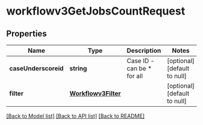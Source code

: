 # workflowv3GetJobsCountRequest

## Properties
Name | Type | Description | Notes
------------ | ------------- | ------------- | -------------
**caseUnderscoreid** | **string** | Case ID - can be * for all | [optional] [default to null]
**filter** | [**Workflowv3Filter**](Workflowv3Filter.md) |  | [optional] [default to null]

[[Back to Model list]](../README.md#documentation-for-models) [[Back to API list]](../README.md#documentation-for-api-endpoints) [[Back to README]](../README.md)


